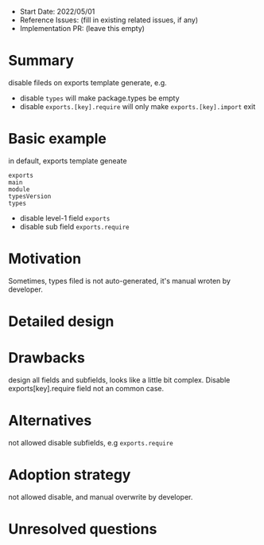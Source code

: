 - Start Date: 2022/05/01
- Reference Issues: (fill in existing related issues, if any)
- Implementation PR: (leave this empty)

# Summary

disable fileds on exports template generate, e.g.

- disable `types` will make package.types be empty
- disable `exports.[key].require` will only make `exports.[key].import` exit

# Basic example

in default, exports template geneate 

```
exports
main
module
typesVersion
types
```

- disable level-1 field `exports` 
- disable sub field `exports.require`


# Motivation

Sometimes, types filed is not auto-generated, it's manual wroten by developer.

# Detailed design



# Drawbacks

design all fields and subfields, looks like a little bit complex. Disable exports[key].require field not an common case.

# Alternatives

not allowed disable subfields, e.g `exports.require`

# Adoption strategy

not allowed disable, and manual overwrite by developer.

# Unresolved questions

